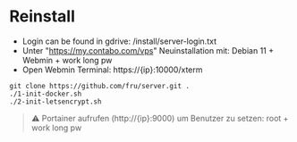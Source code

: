 # Reinstall
- Login can be found in gdrive: /install/server-login.txt
- Unter "https://my.contabo.com/vps" Neuinstallation mit: Debian 11 + Webmin + work long pw
- Open Webmin Terminal: https://{ip}:10000/xterm
```
git clone https://github.com/fru/server.git .
./1-init-docker.sh
./2-init-letsencrypt.sh
```
> :warning: Portainer aufrufen (http://{ip}:9000) um Benutzer zu setzen: root + work long pw
